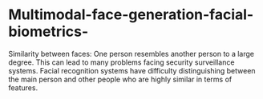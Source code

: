 # Multimodal-face-generation-facial-biometrics-
Similarity between faces: One person resembles another person to a large degree. This can lead to many problems facing security surveillance systems. Facial recognition systems have difficulty distinguishing between the main person and other people who are highly similar in terms of features.

